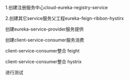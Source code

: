 

1.创建注册服务中心cloud-eureka-registry-service

2.创建其它service服务父工程eureka-feign-ribbon-hystirx

  创建eureka-service-provider服务提供

 创建client-service-consumer服务消费

client-service-consumer整合 feight

client-service-consumer整合 hystrix

进行测试